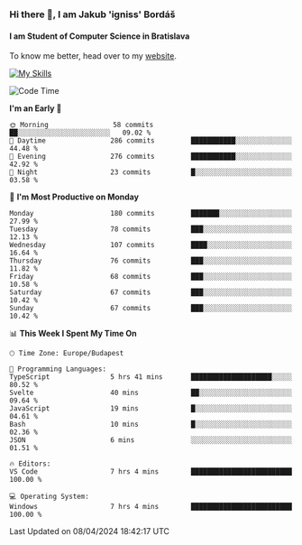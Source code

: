 ### Hi there 👋, I am Jakub 'igniss' Bordáš

#### I am Student of Computer Science in Bratislava
To know me better, head over to my [website](https://bordas.sk).

[![My Skills](https://skillicons.dev/icons?i=js,html,css,figma,svelte,java,kotlin,python,postgresql,typescript,nest,nodejs)](https://bordas.sk)


<!--START_SECTION:waka-->
![Code Time](http://img.shields.io/badge/Code%20Time-1%2C461%20hrs%2015%20mins-blue)

**I'm an Early 🐤** 

```text
🌞 Morning                58 commits          ██░░░░░░░░░░░░░░░░░░░░░░░   09.02 % 
🌆 Daytime                286 commits         ███████████░░░░░░░░░░░░░░   44.48 % 
🌃 Evening                276 commits         ███████████░░░░░░░░░░░░░░   42.92 % 
🌙 Night                  23 commits          █░░░░░░░░░░░░░░░░░░░░░░░░   03.58 % 
```
📅 **I'm Most Productive on Monday** 

```text
Monday                   180 commits         ███████░░░░░░░░░░░░░░░░░░   27.99 % 
Tuesday                  78 commits          ███░░░░░░░░░░░░░░░░░░░░░░   12.13 % 
Wednesday                107 commits         ████░░░░░░░░░░░░░░░░░░░░░   16.64 % 
Thursday                 76 commits          ███░░░░░░░░░░░░░░░░░░░░░░   11.82 % 
Friday                   68 commits          ███░░░░░░░░░░░░░░░░░░░░░░   10.58 % 
Saturday                 67 commits          ███░░░░░░░░░░░░░░░░░░░░░░   10.42 % 
Sunday                   67 commits          ███░░░░░░░░░░░░░░░░░░░░░░   10.42 % 
```


📊 **This Week I Spent My Time On** 

```text
🕑︎ Time Zone: Europe/Budapest

💬 Programming Languages: 
TypeScript               5 hrs 41 mins       ████████████████████░░░░░   80.52 % 
Svelte                   40 mins             ██░░░░░░░░░░░░░░░░░░░░░░░   09.64 % 
JavaScript               19 mins             █░░░░░░░░░░░░░░░░░░░░░░░░   04.61 % 
Bash                     10 mins             █░░░░░░░░░░░░░░░░░░░░░░░░   02.36 % 
JSON                     6 mins              ░░░░░░░░░░░░░░░░░░░░░░░░░   01.51 % 

🔥 Editors: 
VS Code                  7 hrs 4 mins        █████████████████████████   100.00 % 

💻 Operating System: 
Windows                  7 hrs 4 mins        █████████████████████████   100.00 % 
```


 Last Updated on 08/04/2024 18:42:17 UTC
<!--END_SECTION:waka-->
